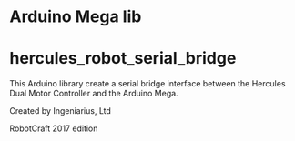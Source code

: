 # Arduino Mega lib
# hercules_robot_serial_bridge

This Arduino library create a serial bridge interface between the Hercules Dual Motor Controller and the Arduino Mega.

Created by Ingeniarius, Ltd

RobotCraft 2017 edition
